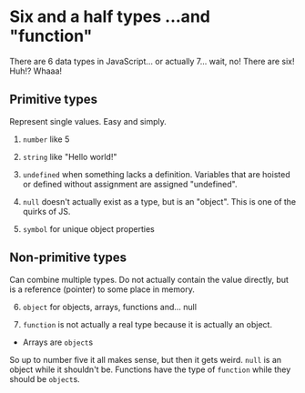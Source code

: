# Six and a half types ...and "function"

There are 6 data types in JavaScript... or actually 7... wait, no! There are six! Huh!? Whaaa!

## Primitive types

Represent single values. Easy and simply.

1. `number` like 5

2. `string` like "Hello world!"

3. `undefined` when something lacks a definition. Variables that are hoisted or defined without assignment are assigned "undefined".

4. `null` doesn't actually exist as a type, but is an "object". This is one of the quirks of JS.

5. `symbol` for unique object properties


##  Non-primitive types

Can combine multiple types. Do not actually contain the value directly, but is a reference (pointer) to some place in memory.

6. `object` for objects, arrays, functions and... null

7. `function` is not actually a real type because it is actually an object.

- Arrays are `object`s

So up to number five it all makes sense, but then it gets weird. `null` is an object while it shouldn't be. Functions have the type of `function` while they should be `object`s.
